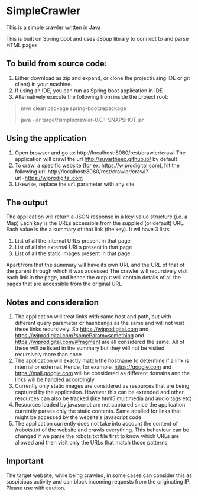 # SimpleCrawler
This is a simple crawler written in Java

This is built on Spring boot and uses JSoup library to connect to and parse HTML pages 


## To build from source code:
1. Either download as zip and expand, or clone the project(using IDE or git client) in your machine.
2. If using an IDE, you can run as Spring boot application in IDE
3. Alternatively execute the following from inside the project root:
> mvn clean package spring-boot:repackage
> 
> java -jar target/simplecrawler-0.0.1-SNAPSHOT.jar

## Using the application
1. Open browser and go to: http://localhost:8080/rest/crawler/crawl
The application will crawl the url http://suvartheec.github.io/ by default
2. To crawl a specific website (for ex: https://wiprodigital.com), hit the following url: http://localhost:8080/rest/crawler/crawl?url=https://wiprodigital.com
3. Likewise, replace the `url` parameter with any site


## The output
The application will return a JSON response in a key-value structure (i.e. a Map)
Each key is the URLs accessible from the supplied (or default) URL.
Each value is the a summary of that link (the key). It wil have 3 lists: 
1. List of all the internal URLs present in that page
2. List of all the external URLs present in that page
3. List of all the static images present in that page

Apart from that the summary will have its own URL and the URL of that of the parent through which it was accessed
The crawler will recursively visit each link in the page, and hence the output will contain details of all the pages that are accessible from the original URL 

## Notes and consideration
1. The application will treat links with same host and path, but with different query parameter or hashbangs as the same and will not visit these links recursively.
So https://wiprodigital.com and https://wiprodigital.com?someParam=something and https://wiprodigital.com/#fragment are all considered the same. All of these will be listed in the summary but they will not be visited recursively more than once
2. The application will exactly match the hostname to determine if  a link is internal or external. Hence, for example, https://google.com and https://mail.google.com will be considered as different domains and the links will be handled accordingly
3. Currently only static images are considered as resources that are being captured by the application. However this can be extended and other resources can also be tracked (like html5 multimedia and audio tags etc)
4. Resources loaded by javascript are not captured since the application currently parses only the static contents. Same applied for links that might be accessed by the website's javascript code
5. The application currently does not take into account the content of /robots.txt of the website and crawls everything. This behaviour can be changed if we parse the robots.txt file first to know which URLs are allowed and then visit only the URLs that match those patterns

## Important
The target website, while being crawled, in some cases can consider this as suspicious activity and can block incoming requests from the originating IP. Please use with caution.

